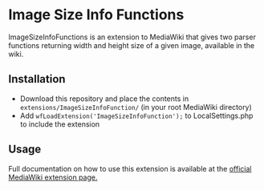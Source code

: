 Image Size Info Functions
========

ImageSizeInfoFunctions is an extension to MediaWiki that gives two parser functions returning width and height size of a given image, available in the wiki.

Installation
------------

* Download this repository and place the contents in `extensions/ImageSizeInfoFunction/` (in your root MediaWiki directory)
* Add `wfLoadExtension('ImageSizeInfoFunction');` to LocalSettings.php to include the extension

Usage
-----

Full documentation on how to use this extension is available at the [official MediaWiki extension page.](https://www.mediawiki.org/wiki/Extension:ImageSizeInfoFunctions)
